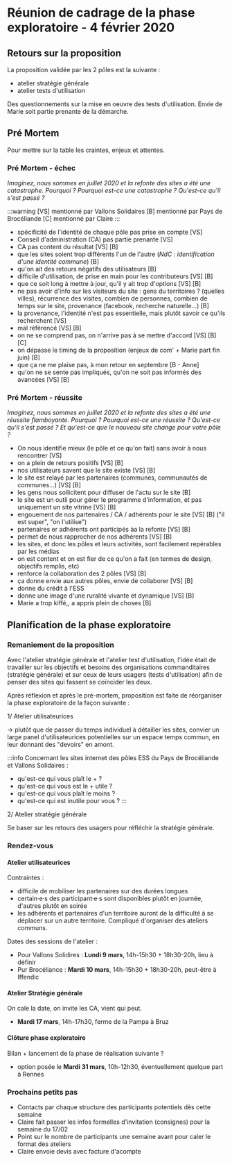 # Réunion de cadrage de la phase exploratoire - 4 février 2020

## Retours sur la proposition

La proposition validée par les 2 pôles est la suivante :
- atelier stratégie générale
- atelier tests d'utilisation

Des questionnements sur la mise en oeuvre des tests d'utilisation.
Envie de Marie soit partie prenante de la démarche.

## Pré Mortem

Pour mettre sur la table les craintes, enjeux et attentes.

### Pré Mortem - échec

*Imaginez, nous sommes en juillet 2020 et la refonte des sites a été une catastrophe. Pourquoi ? Pourquoi est-ce une catastrophe ? Qu'est-ce qu'il s'est passé ?*

:::warning
[VS] mentionné par Vallons Solidaires
[B] mentionné par Pays de Brocéliande
[C] mentionné par Claire
:::

- spécificité de l'identité de chaque pôle pas prise en compte [VS]
- Conseil d'administration (CA) pas partie prenante [VS]
- CA pas content du résultat [VS] [B]
- que les sites soient trop différents l'un de l'autre (*NdC : identification d'une identité commune*) [B]
- qu'on ait des retours négatifs des utilisateurs [B]
- difficile d'utilisation, de prise en main pour les contributeurs [VS] [B]
- que ce soit long à mettre à jour, qu'il y ait trop d'options [VS] [B]
- ne pas avoir d'info sur les visiteurs du site : gens du territoires ? (quelles villes), récurrence des visites, combien de personnes, combien de temps sur le site, provenance (facebook, recherche naturelle...) [B]
- la provenance, l'identité n'est pas essentielle, mais plutôt savoir ce qu'ils recherchent [VS]
- mal référencé [VS] [B]
- on ne se comprend pas, on n'arrive pas à se mettre d'accord [VS] [B] [C]
- on dépasse le timing de la proposition (enjeux de com' + Marie part fin juin) [B]
- que ça ne me plaise pas, à mon retour en septembre [B - Anne]
- qu'on ne se sente pas impliqués, qu'on ne soit pas informés des avancées [VS] [B]

### Pré Mortem - réussite

*Imaginez, nous sommes en juillet 2020 et la refonte des sites a été une réussite flamboyante. Pourquoi ? Pourquoi est-ce une réussite ? Qu'est-ce qu'il s'est passé ? Et qu'est-ce que le nouveau site change pour votre pôle ?*

- On nous identifie mieux (le pôle et ce qu'on fait) sans avoir à nous rencontrer [VS]
- on a plein de retours positifs [VS] [B]
- nos utilisateurs savent que le site existe [VS] [B]
- le site est relayé par les partenaires (communes, communautés de communes...)  [VS] [B]
- les gens nous sollicitent pour diffuser de l'actu sur le site [B]
- le site est un outil pour gérer le programme d'information, et pas uniquement un site vitrine [VS] [B]
- engouement de nos partenaires / CA / adhérents pour le site  [VS] [B] ("il est super", "on l'utilise")
- partenaires er adhérents ont participés àa la refonte [VS] [B]
- permet de nous rapprocher de nos adhérents [VS] [B]
- les sites, et donc les pôles et leurs activités, sont facilement repérables par les médias
- on est content et on est fier de ce qu'on a fait (en termes de design, objectifs remplis, etc)
- renforce la collaboration des 2 pôles [VS] [B]
- ça donne envie aux autres pôles, envie de collaborer [VS] [B]
- donne du crédit à l'ESS
- donne une image d'une ruralité vivante et dynamique [VS] [B]
- Marie a trop kiffé,, a appris plein de choses [B]

## Planification de la phase exploratoire

### Remaniement de la proposition

Avec l'atelier stratégie générale et l'atelier test d'utilisation, l'idée était de travailler sur les objectifs et besoins des organisations commanditaires (stratégie générale) et sur ceux de leurs usagers (tests d'utilisation) afin de penser des sites qui fassent se coïncider les deux.

Après réflexion et après le pré-mortem, proposition est faite de réorganiser la phase exploratoire de la façon suivante :

1/ Atelier utilisateurices

-> plutôt que de passer du temps individuel à détailler les sites, convier un large panel d'utilisateurices potentielles sur un espace temps commun, en leur donnant des "devoirs" en amont. 

:::info
Concernant les sites internet des pôles ESS du Pays de Brocéliande et Vallons Solidaires : 
- qu'est-ce qui vous plaît le + ?
- qu'est-ce qui vous est le + utile ?
- qu'est-ce qui vous plaît le moins ?
- qu'est-ce qui est inutile pour vous ?
:::

2/ Atelier stratégie générale

Se baser sur les retours des usagers pour réfléchir la stratégie générale.

### Rendez-vous

#### Atelier utilisateurices

Contraintes :
- difficile de mobiliser les partenaires sur des durées longues
- certain·e·s des participant·e·s sont disponibles plutôt en journée, d'autres plutôt en soirée
- les adhérents et partenaires d'un territoire auront de la difficulté à se déplacer sur un autre territoire. Compliqué d'organiser des ateliers communs.

Dates des sessions de l'atelier :
- Pour Vallons Solidires : **Lundi 9 mars**, 14h-15h30 + 18h30-20h, lieu à définir
- Pur Brocéliance : **Mardi 10 mars**, 14h-15h30 + 18h30-20h, peut-être à Iffendic

#### Atelier Stratégie générale

On cale la date, on invite les CA, vient qui peut.

- **Mardi 17 mars**, 14h-17h30, ferme de la Pampa à Bruz

#### Clôture phase exploratoire

Bilan + lancement de la phase de réalisation suivante ?

- option posée le **Mardi 31 mars**, 10h-12h30, éventuellement quelque part à Rennes

### Prochains petits pas

- Contacts par chaque structure des participants potentiels dès cette semaine
- Claire fait passer les infos formelles d'invitation (consignes) pour la semaine du 17/02
- Point sur le nombre de participants une semaine avant pour caler le format des ateliers
- Claire envoie devis avec facture d'acompte